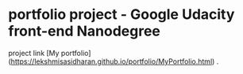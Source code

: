 # portfolio project - Google Udacity front-end Nanodegree

project link [My portfolio] (https://lekshmisasidharan.github.io/portfolio/MyPortfolio.html) .